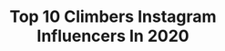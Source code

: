 ---
title: Top 10 Climbers Instagram Influencers In 2020
description: >-
  Find top climbers Instagram influencers in 2020. Most popular hashtags: #climbing #rockclimbing #hiking #bouldering.
platform: Instagram
profiles:
  - username: "bethrodden"
    fullname: >-
      bethrodden
    location: "United States"
    followers: 51912
    engagement: 918
    commentsToLikes: 0.025939
    id: ck5pyx3y6y8d70i117uecsj5b
    verified: false
    hashtags: "#orambassador, #lastdaybestday, #yosemitebouldering, #orambassador"
  - username: "vagabondhearts"
    fullname: >-
      andrea ference 🇨🇦🇦🇹
    location: "Canada"
    followers: 312683
    engagement: 692
    commentsToLikes: 0.016119
    id: ck0u0dfketfqu0i19nuhrf5ia
    verified: false
    hashtags: "#dolomites, #fujifilmpartner, #ad, #bikini"
  - username: "mariajazzi"
    fullname: >-
      Maria|ماريا
    location: ""
    followers: 5676
    engagement: 866
    commentsToLikes: 0.109343
    id: ck6tj70j524ov0j71isqiljk5
    verified: false
    hashtags: "#snowday, #snowdays, #photooftheday, #canonphotography"
  - username: "splatterflower"
    fullname: >-
      Phillip Booth
    location: "Australia"
    followers: 6629
    engagement: 821
    commentsToLikes: 0.077452
    id: ck135oq522gzy0i19h7bo56e5
    verified: false
    hashtags: "#sydney, #hanoi, #vietnam, #phillipboothphotography"
  - username: "sarahal06"
    fullname: >-
      Sarahal06
    location: "France"
    followers: 18355
    engagement: 1757
    commentsToLikes: 0.020156
    id: ck8wgob5mhr0v0j78d84gwpze
    verified: false
    hashtags: "#sigil, #eaudelune, #pagan, #blacksalt"
  - username: "semadogan._"
    fullname: >-
      Sema Doğan
    location: "Turkey"
    followers: 12228
    engagement: 1171
    commentsToLikes: 0.032965
    id: ck8t4usuj7zk50j78c5kfpexf
    verified: false
    hashtags: "#kamp, #kapadokyabalon, #instagram, #antalyaalanya"
  - username: "imogenclimbs"
    fullname: >-
      Imogen Horrocks
    location: "United Kingdom"
    followers: 42700
    engagement: 723
    commentsToLikes: 0.010884
    id: ck15rj8sq86vg0i19uxr86ina
    verified: false
    hashtags: "#bestrong, #gbtitans, #domsaregreat, #homeboard"
  - username: "eric.karlsson.bouldering"
    fullname: >-
      Eric Karlsson
    location: "Sweden"
    followers: 29353
    engagement: 750
    commentsToLikes: 0.012416
    id: ck0vxlqd1zj7t0i198smx2t8a
    verified: false
    hashtags: "#trainingday, #climbing, #training, #rockclimbing"
  - username: "jakestormoen"
    fullname: >-
      Jake Stormoen
    location: "United Kingdom"
    followers: 11300
    engagement: 1153
    commentsToLikes: 0.064190
    id: ck0w21nrym7ai0i19epig0ozk
    verified: true
    hashtags: "#favoriteperson, #extincttv, #castlediehard, #bookwormandthebeast"
  - username: "anett.climbing"
    fullname: >-
      Climber⭐travel with dogs🐾🐾👣
    location: "Poland"
    followers: 37774
    engagement: 333
    commentsToLikes: 0.034795
    id: ck5hhx8nbaivd0i11qqjexow6
    verified: false
    hashtags: "#gory, #letsgetwinterready, #natureisourplayground, #moderhiker"
---